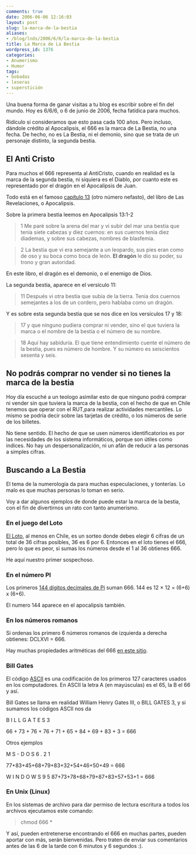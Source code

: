```yaml
---
comments: true
date: 2006-06-06 12:16:03
layout: post
slug: la-marca-de-la-bestia
aliases:
- /blog/lnds/2006/6/6/la-marca-de-la-bestia
title: La Marca de La Bestia
wordpress_id: 1376
categories:
- Anumerismo
- Humor
tags:
- bobadas
- leseras
- superstición
---
```


Una buena forma de ganar visitas a tu blog es escribir sobre el fin del mundo. Hoy es 6/6/6, o 6 de junio de 2006, fecha fatídica para muchos.

Ridículo si consideramos que esto pasa cada 100 años. Pero incluso, dándole crédito al Apocalipsis, el 666 es la marca de La Bestia, no una fecha. De hecho, no es La Bestia, ni el demonio, sino que se trata de un personaje distinto, la segunda bestia.

## El Anti Cristo

Para muchos el 666 representa al AntiCristo, cuando en realidad es la marca de la segunda bestia, ni siquiera es el Diablo, por cuanto este es representado por el dragón en el Apocalipsis de Juan.

Todo está en el famoso [capítulo 13](http://replay.waybackmachine.org/20071027095408/http://www.biblegateway.com/passage/?search=Ap13;&version=61;) (otro número nefasto), del libro de Las Revelaciones, o Apocalipsis.

Sobre la primera bestia leemos en Apocalipsis 13:1-2


> 1 Me paré sobre la arena del mar y vi subir del mar una bestia que tenía siete cabezas y diez cuernos: en sus cuernos tenía diez diademas, y sobre sus cabezas, nombres de blasfemia.




> 2 La bestia que vi era semejante a un leopardo, sus pies eran como de oso y su boca como boca de león. **El dragón** le dio su poder, su trono y gran autoridad.


En este libro, el dragón es el demonio, o el enemigo de Dios.

La segunda bestia, aparece en el versículo 11:


> 11 Después vi otra bestia que subía de la tierra. Tenía dos cuernos semejantes a los de un cordero, pero hablaba como un dragón.


Y es sobre esta segunda bestia que se nos dice en los versículos 17 y 18:


> 17 y que ninguno pudiera comprar ni vender, sino el que tuviera la marca o el nombre de la bestia o el número de su nombre.




> 18 Aquí hay sabiduría. El que tiene entendimiento cuente el número de la bestia, pues es número de hombre. Y su número es seiscientos sesenta y seis.




## No podrás comprar no vender si no tienes la marca de la bestia


Hoy día escuché a un teologo asimilar esto de que ninguno podrá comprar ni vender sin que tuviera la marca de la bestia, con el hecho de que en Chile tenemos que operar con el RUT,para realizar actividades mercantiles.
Lo mismo se podría decir sobre las tarjetas de crédito, o los números de serie de los billetes.

No tiene sentido. El hecho de que se usen números identificatorios es por las necesidades de los sistema informáticos, porque son útiles como indices. No hay un despersonalización, ni un afán de reducir a las personas a simples cifras.


## Buscando a La Bestia


El tema de la numerología da para muchas especulaciones, y tonterías. Lo malo es que muchas personas lo toman en serio.

Voy a dar algunos ejemplos de donde puede estar la marca de la bestia, con el fin de divertirnos un rato con tanto anumerismo.


### En el juego del Loto


[El Loto](http://replay.waybackmachine.org/20071027095408/http://www.e-polla.cl/loto.html), al menos en Chile, es un sorteo donde debes elegir 6 cifras de un total de 36 cifras posibles, 36 es 6 por 6.
Entonces en el loto tienes el 666, pero lo que es peor, si sumas los números desde el 1 al 36 obtienes 666.

He aquí nuestro primer sospechoso.


### En el número PI


Los primeros [144 dígitos decimales de Pi](http://replay.waybackmachine.org/20071027095408/http://www.mathwithmrherte.com/pi_digits.htm) suman 666.
144 es 12 × 12 = (6+6) x (6+6).

El numero 144 aparece en el apocalipsis también.


### En los números romanos


Si ordenas los primero 6 números romanos de izquierda a derecha obtienes: DCLXVI = 666.

Hay muchas propiedades aritméticas del 666 [en este sitio](http://replay.waybackmachine.org/20071027095408/http://users.aol.com/s6sj7gt/mike666.htm).


### Bill Gates


El código [ASCII](http://replay.waybackmachine.org/20071027095408/http://es.wikipedia.org/wiki/ASCII) es una codificación de los primeros 127 caracteres usados en los computadores. En ASCII la letra A (en mayúsculas) es el 65, la B el 66 y así.

Bill Gates se llama en realidad William Henry Gates III, o BILL GATES 3, y si sumamos los códigos ASCII nos da

B I L L G A T E S 3

66 + 73 + 76 + 76 + 71 + 65 + 84 + 69 + 83 + 3 = 666

Otros ejemplos

M S - D O S 6 . 2 1

77+83+45+68+79+83+32+54+46+50+49 = 666

W I N D O W S 9 5
87+73+78+68+79+87+83+57+53+1 = 666


### En Unix (Linux)


En los sistemas de archivo para dar permiso de lectura escritura a todos los archivos ejecutamos este comando:


> chmod 666 *


Y así, pueden entretenerse encontrando el 666 en muchas partes, pueden aportar con más, serán bienvenidas. Pero traten de enviar sus comentarios antes de las 6 de la tarde con 6 minutos y 6 segundos :).
